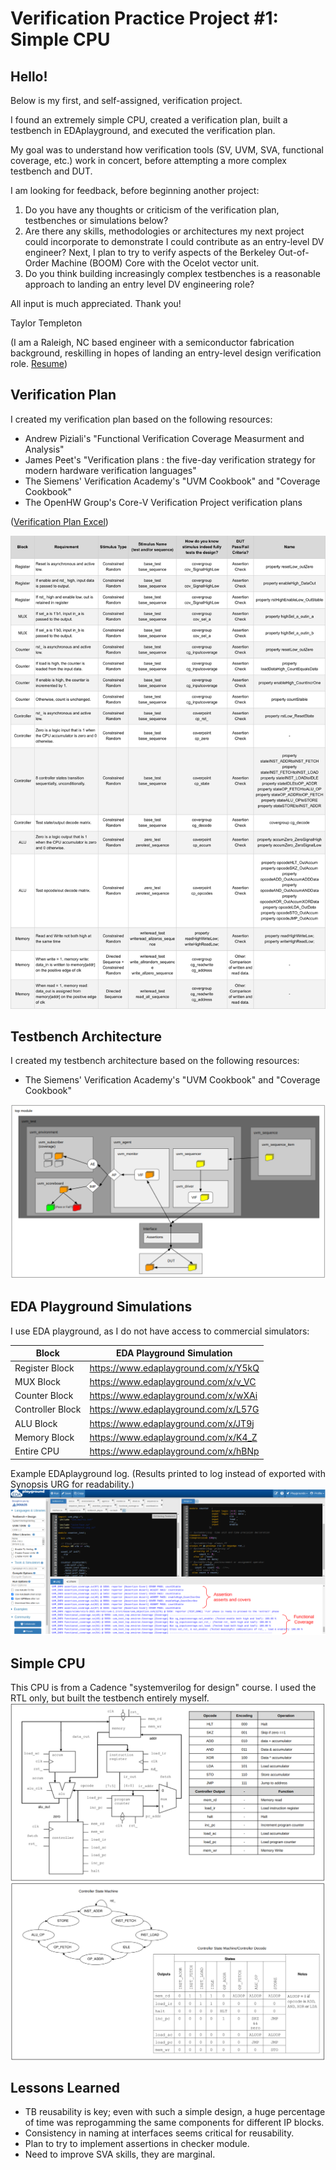 # Verification Practice Project #1: Simple CPU

## Hello!

Below is my first, and self-assigned, verification project.

I found an extremely simple CPU, created a verification plan, built a testbench in EDAplayground, and executed the verification plan.

My goal was to understand how verification tools (SV, UVM, SVA, functional coverage, etc.) work in concert, before attempting a more complex testbench and DUT.

I am looking for feedback, before beginning another project:
1. Do you have any thoughts or criticism of the verification plan, testbenches or simulations below?
2. Are there any skills, methodologies or architectures my next project could incorporate to demonstrate I could contribute as an entry-level DV engineer?  Next, I plan to try to verify aspects of the Berkeley Out-of-Order Machine (BOOM) Core with the Ocelot vector unit.
3. Do you think building increasingly complex testbenches is a reasonable approach to landing an entry level DV engineering role?  

All input is much appreciated.  Thank you!

Taylor Templeton 

(I am a Raleigh, NC based engineer with a semiconductor fabrication background, reskilling in hopes of landing an entry-level design verification role. [Resume](2023_05_May_25_TaylorTempleton_GithubVersion.pdf)) 


## Verification Plan

I created my verification plan based on the following resources:
* Andrew Piziali's "Functional Verification Coverage Measurment and Analysis"
* James Peet's  "Verification plans : the five-day verification strategy for modern hardware verification languages"
* The Siemens' Verification Academy's "UVM Cookbook" and "Coverage Cookbook"
* The OpenHW Group's Core-V Verification Project verification plans

([Verification Plan Excel](Draft_VerificationPlan.xlsx)) 

![](VerificationPlanSummary04.png)


## Testbench Architecture

I created my testbench architecture based on the following resources:
* The Siemens' Verification Academy's "UVM Cookbook" and "Coverage Cookbook"

![](DraftTestbenchArchitecture_Complete.png)


## EDA Playground Simulations

I use EDA playground, as I do not have access to commercial simulators:

| Block                | EDA Playground Simulation            |
|----------------------|--------------------------------------|
| Register Block       | https://www.edaplayground.com/x/Y5kQ |
| MUX Block            | https://www.edaplayground.com/x/v_VC |
| Counter Block        | https://www.edaplayground.com/x/wXAi |
| Controller Block     | https://www.edaplayground.com/x/L57G |
| ALU Block            | https://www.edaplayground.com/x/JT9j |
| Memory Block         | https://www.edaplayground.com/x/K4_Z |
| Entire CPU           | https://www.edaplayground.com/x/hBNp |

Example EDAplayground log.  (Results printed to log instead of exported with Synopsis URG for readability.)
![](EDAPlaygroundExample_MarkedUp.png)


## Simple CPU

This CPU is from a Cadence "systemverilog for design" course.  I used the RTL only, but built the testbench entirely myself.
![](CPUschematic_Opcodes_Snap.png)
![](StatemachineDecode_Snap.png)


## Lessons Learned

* TB reusability is key; even with such a simple design, a huge percentage of time was reprogamming the same components for different IP blocks.
* Consistency in naming at interfaces seems critical for reusability.
* Plan to try to implement assertions in checker module.
* Need to improve SVA skills, they are marginal.

